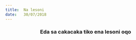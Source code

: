 ```yaml
---
title:  Na lesoni
date:   30/07/2018
---
```


### <center>Eda sa cakacaka tiko ena lesoni oqo</center>